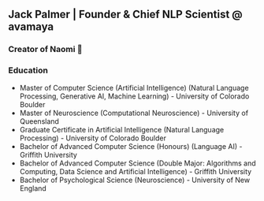 ## Jack Palmer | Founder & Chief NLP Scientist @ avamaya

### Creator of Naomi 🧠

### Education
- Master of Computer Science (Artificial Intelligence) (Natural Language Processing, Generative AI, Machine Learning) - University of Colorado Boulder
- Master of Neuroscience (Computational Neuroscience) - University of Queensland
- Graduate Certificate in Artificial Intelligence (Natural Language Processing) - University of Colorado Boulder 
- Bachelor of Advanced Computer Science (Honours) (Language AI) - Griffith University
- Bachelor of Advanced Computer Science (Double Major: Algorithms and Computing, Data Science and Artificial Intelligence) - Griffith University
- Bachelor of Psychological Science (Neuroscience) - University of New England

